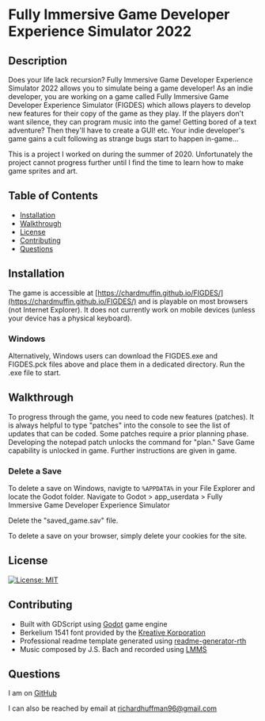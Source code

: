 # Fully Immersive Game Developer Experience Simulator 2022
## Description
Does your life lack recursion? Fully Immersive Game Developer Experience Simulator 2022 allows you to simulate being a game developer! As an indie developer, you are working on a game called Fully Immersive Game Developer Experience Simulator (FIGDES) which allows players to develop new features for their copy of the game as they play. If the players don't want silence, they can program music into the game! Getting bored of a text adventure? Then they'll have to create a GUI! etc. Your indie developer's game gains a cult following as strange bugs start to happen in-game...
 
 
This is a project I worked on during the summer of 2020. Unfortunately the project cannot progress further until I find the time to learn how to make game sprites and art.

## Table of Contents

- [Installation](#installation)
- [Walkthrough](#walkthrough)
- [License](#license)
- [Contributing](#contributing)
- [Questions](#questions)

## Installation
The game is accessible at [https://chardmuffin.github.io/FIGDES/](https://chardmuffin.github.io/FIGDES/) and is playable on most browsers (not Internet Explorer). It does not currently work on mobile devices (unless your device has a physical keyboard).

### Windows
Alternatively, Windows users can download the FIGDES.exe and FIGDES.pck files above and place them in a dedicated directory. Run the .exe file to start.

## Walkthrough
To progress through the game, you need to code new features (patches). It is always helpful to type "patches" into the console to see the list of updates that can be coded.
Some patches require a prior planning phase. Developing the notepad patch unlocks the command for "plan."
Save Game capability is unlocked in game.
Further instructions are given in game.

### Delete a Save
To delete a save on Windows, navigte to ```%APPDATA%``` in your File Explorer and locate the Godot folder.
Navigate to Godot > app_userdata > Fully Immersive Game Developer Experience Simulator

Delete the "saved_game.sav" file.

To delete a save on your browser, simply delete your cookies for the site.

## License

[![License: MIT](https://img.shields.io/badge/License-MIT-yellow.svg)](https://opensource.org/licenses/MIT)

## Contributing

* Built with GDScript using [Godot](https://godotengine.org/) game engine
* Berkelium 1541 font provided by the [Kreative Korporation](https://www.kreativekorp.com/software/fonts/FreeLicense.txt)
* Professional readme template generated using [readme-generator-rth](https://github.com/chardmuffin/readme-generator-rth)
* Music composed by J.S. Bach and recorded using [LMMS](https://lmms.io/)

## Questions

I am on [GitHub](https://github.com/chardmuffin)

I can also be reached by email at [richardhuffman96@gmail.com](mailto:richardhuffman96@gmail.com)
